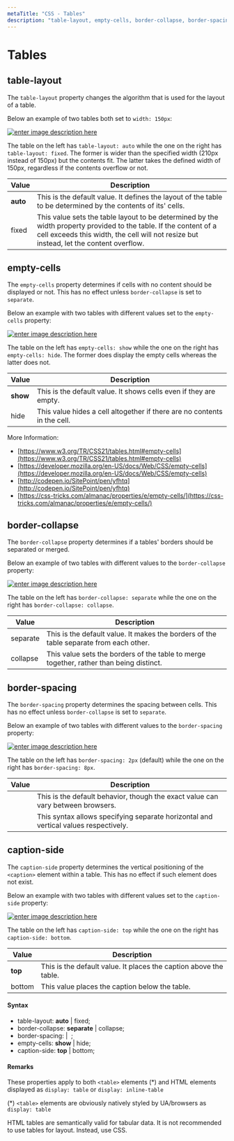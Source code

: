 ```yaml
---
metaTitle: "CSS - Tables"
description: "table-layout, empty-cells, border-collapse, border-spacing, caption-side"
---
```


# Tables

## table-layout

The `table-layout` property changes the algorithm that is used for the layout of a table.

Below an example of two tables both set to `width: 150px`:

[<img src="https://i.stack.imgur.com/wkJpO.png" alt="enter image description here" />](https://i.stack.imgur.com/wkJpO.png)

The table on the left has `table-layout: auto` while the one on the right has `table-layout: fixed`. The former is wider than the specified width (210px instead of 150px) but the contents fit. The latter takes the defined width of 150px, regardless if the contents overflow or not.

| Value    | Description                                                                                                                                                                                                 |
| -------- | ----------------------------------------------------------------------------------------------------------------------------------------------------------------------------------------------------------- |
| **auto** | This is the default value. It defines the layout of the table to be determined by the contents of its' cells.                                                                                               |
| fixed    | This value sets the table layout to be determined by the width property provided to the table. If the content of a cell exceeds this width, the cell will not resize but instead, let the content overflow. |

## empty-cells

The `empty-cells` property determines if cells with no content should be displayed or not. This has no effect unless `border-collapse` is set to `separate`.

Below an example with two tables with different values set to the `empty-cells` property:

[<img src="http://i.stack.imgur.com/2G54T.png" alt="enter image description here" />](http://i.stack.imgur.com/2G54T.png)

The table on the left has `empty-cells: show` while the one on the right has `empty-cells: hide`. The former does display the empty cells whereas the latter does not.

| Value    | Description                                                              |
| -------- | ------------------------------------------------------------------------ |
| **show** | This is the default value. It shows cells even if they are empty.        |
| hide     | This value hides a cell altogether if there are no contents in the cell. |

More Information:

- [https://www.w3.org/TR/CSS21/tables.html#empty-cells](https://www.w3.org/TR/CSS21/tables.html#empty-cells)
- [https://developer.mozilla.org/en-US/docs/Web/CSS/empty-cells](https://developer.mozilla.org/en-US/docs/Web/CSS/empty-cells)
- [http://codepen.io/SitePoint/pen/yfhtq](http://codepen.io/SitePoint/pen/yfhtq)
- [https://css-tricks.com/almanac/properties/e/empty-cells/](https://css-tricks.com/almanac/properties/e/empty-cells/)

## border-collapse

The `border-collapse` property determines if a tables' borders should be separated or merged.

Below an example of two tables with different values to the `border-collapse` property:

[<img src="https://i.stack.imgur.com/awGlj.png" alt="enter image description here" />](https://i.stack.imgur.com/awGlj.png)

The table on the left has `border-collapse: separate` while the one on the right has `border-collapse: collapse`.

| Value    | Description                                                                             |
| -------- | --------------------------------------------------------------------------------------- |
| separate | This is the default value. It makes the borders of the table separate from each other.  |
| collapse | This value sets the borders of the table to merge together, rather than being distinct. |

## border-spacing

The `border-spacing` property determines the spacing between cells. This has no effect unless `border-collapse` is set to `separate`.

Below an example of two tables with different values to the `border-spacing` property:

[<img src="http://i.stack.imgur.com/KlVh0.png" alt="enter image description here" />](http://i.stack.imgur.com/KlVh0.png)

The table on the left has `border-spacing: 2px` (default) while the one on the right has `border-spacing: 8px`.

| Value             | Description                                                                         |
| ----------------- | ----------------------------------------------------------------------------------- |
| **<length>**      | This is the default behavior, though the exact value can vary between browsers.     |
| <length> <length> | This syntax allows specifying separate horizontal and vertical values respectively. |

## caption-side

The `caption-side` property determines the vertical positioning of the `<caption>` element within a table. This has no effect if such element does not exist.

Below an example with two tables with different values set to the `caption-side` property:

[<img src="http://i.stack.imgur.com/nmLkG.png" alt="enter image description here" />](http://i.stack.imgur.com/nmLkG.png)

The table on the left has `caption-side: top` while the one on the right has `caption-side: bottom`.

| Value   | Description                                                       |
| ------- | ----------------------------------------------------------------- |
| **top** | This is the default value. It places the caption above the table. |
| bottom  | This value places the caption below the table.                    |

#### Syntax

- table-layout: **auto** | fixed;
- border-collapse: **separate** | collapse;
- border-spacing: <length> | <length> <length>;
- empty-cells: **show** | hide;
- caption-side: **top** | bottom;

#### Remarks

These properties apply to both `<table>` elements (\*) and HTML elements displayed as `display: table` or `display: inline-table`

(\*) `<table>` elements are obviously natively styled by UA/browsers as `display: table`

HTML tables are semantically valid for tabular data. It is not recommended to use tables for layout. Instead, use CSS.
